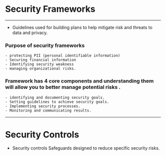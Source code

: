 # Security Frameworks

---

* Guidelines used for building plans to help mitigate risk and threats to data and privacy.

### Purpose of security frameworks

    - protecting PII (personal identifiable information)
    - Securing financial information
    - Identifying security weakness
    - managing organizational risks.



### Framework has 4 core components and understanding them will allow you to better manage potential risks .

    - identifying and documenting security goals.
    - Setting guidelines to achieve security goals.
    - Implementing security processes.
    - Monitoring and communicating results.


---

# Security Controls

- Security controls Safeguards designed to reduce specific security risks.

